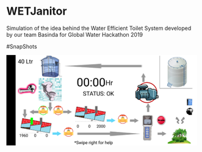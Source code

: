 # WETJanitor
Simulation of the idea behind the Water Efficient Toilet System developed by our team Basinda for Global Water Hackathon 2019

#SnapShots

<img src="Images/ss1.png" width="500">
